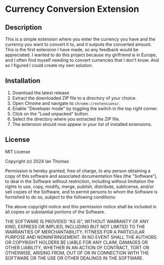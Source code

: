 # Currency Conversion Extension

## Description

This is a simple extension where you enter the currency you have and the currency you want to convert it to, and it outputs the converted amount. This is the first extension I have made, so any feedback would be appreciated. I wanted to do this project because my girlfriend is in Europe, and I often find myself needing to convert currencies that I don't know. And so I figured I could create my own solution.

## Installation

1. Download the latest release
2. Extract the downloaded ZIP file to a directory of your choice.
3. Open Chrome and navigate to `chrome://extensions/`.
4. Enable "Developer mode" by toggling the switch in the top right corner.
5. Click on the "Load unpacked" button.
6. Select the directory where you extracted the ZIP file.
7. The extension should now appear in your list of installed extensions.

## License

MIT License

Copyright (c) 2024 Ian Thomas

Permission is hereby granted, free of charge, to any person obtaining a copy
of this software and associated documentation files (the "Software"), to deal
in the Software without restriction, including without limitation the rights
to use, copy, modify, merge, publish, distribute, sublicense, and/or sell
copies of the Software, and to permit persons to whom the Software is
furnished to do so, subject to the following conditions:

The above copyright notice and this permission notice shall be included in all
copies or substantial portions of the Software.

THE SOFTWARE IS PROVIDED "AS IS", WITHOUT WARRANTY OF ANY KIND, EXPRESS OR
IMPLIED, INCLUDING BUT NOT LIMITED TO THE WARRANTIES OF MERCHANTABILITY,
FITNESS FOR A PARTICULAR PURPOSE AND NONINFRINGEMENT. IN NO EVENT SHALL THE
AUTHORS OR COPYRIGHT HOLDERS BE LIABLE FOR ANY CLAIM, DAMAGES OR OTHER
LIABILITY, WHETHER IN AN ACTION OF CONTRACT, TORT OR OTHERWISE, ARISING FROM,
OUT OF OR IN CONNECTION WITH THE SOFTWARE OR THE USE OR OTHER DEALINGS IN THE
SOFTWARE.